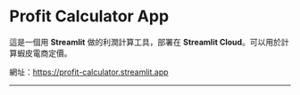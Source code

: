 # Profit Calculator App

這是一個用 **Streamlit** 做的利潤計算工具，部署在 **Streamlit Cloud**。可以用於計算蝦皮電商定價。

網址：https://profit-calculator.streamlit.app

---


